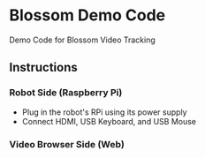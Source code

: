 # Blossom Demo Code

Demo Code for Blossom Video Tracking

## Instructions

### Robot Side (Raspberry Pi)

- Plug in the robot's RPi using its power supply
- Connect HDMI, USB Keyboard, and USB Mouse

### Video Browser Side (Web)
